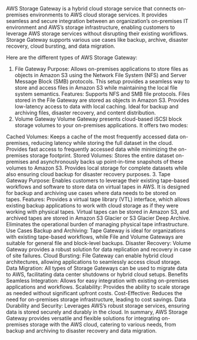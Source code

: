 AWS Storage Gateway is a hybrid cloud storage service that connects on-premises environments to AWS cloud storage services. It provides seamless and secure integration between an organization’s on-premises IT environment and AWS’s storage infrastructure, enabling customers to leverage AWS storage services without disrupting their existing workflows. Storage Gateway supports various use cases like backup, archive, disaster recovery, cloud bursting, and data migration.

Here are the different types of AWS Storage Gateway:

1. File Gateway
Purpose: Allows on-premises applications to store files as objects in Amazon S3 using the Network File System (NFS) and Server Message Block (SMB) protocols. This setup provides a seamless way to store and access files in Amazon S3 while maintaining the local file system semantics.
Features:
Supports NFS and SMB file protocols.
Files stored in the File Gateway are stored as objects in Amazon S3.
Provides low-latency access to data with local caching.
Ideal for backup and archiving files, disaster recovery, and content distribution.
2. Volume Gateway
Volume Gateway presents cloud-based iSCSI block storage volumes to your on-premises applications. It offers two modes:

Cached Volumes:
Keeps a cache of the most frequently accessed data on-premises, reducing latency while storing the full dataset in the cloud.
Provides fast access to frequently accessed data while minimizing the on-premises storage footprint.
Stored Volumes:
Stores the entire dataset on-premises and asynchronously backs up point-in-time snapshots of these volumes to Amazon S3.
Provides local storage for complete datasets while also ensuring cloud backup for disaster recovery purposes.
3. Tape Gateway
Purpose: Enables customers to leverage their existing tape-based workflows and software to store data on virtual tapes in AWS. It is designed for backup and archiving use cases where data needs to be stored on tapes.
Features:
Provides a virtual tape library (VTL) interface, which allows existing backup applications to work with cloud storage as if they were working with physical tapes.
Virtual tapes can be stored in Amazon S3, and archived tapes are stored in Amazon S3 Glacier or S3 Glacier Deep Archive.
Eliminates the operational burden of managing physical tape infrastructure.
Use Cases
Backup and Archiving: Tape Gateway is ideal for organizations with existing tape-based workflows, while File and Volume Gateways are suitable for general file and block-level backups.
Disaster Recovery: Volume Gateway provides a robust solution for data replication and recovery in case of site failures.
Cloud Bursting: File Gateway can enable hybrid cloud architectures, allowing applications to seamlessly access cloud storage.
Data Migration: All types of Storage Gateways can be used to migrate data to AWS, facilitating data center shutdowns or hybrid cloud setups.
Benefits
Seamless Integration: Allows for easy integration with existing on-premises applications and workflows.
Scalability: Provides the ability to scale storage as needed without significant upfront costs.
Cost-Effective: Reduces the need for on-premises storage infrastructure, leading to cost savings.
Data Durability and Security: Leverages AWS’s robust storage services, ensuring data is stored securely and durably in the cloud.
In summary, AWS Storage Gateway provides versatile and flexible solutions for integrating on-premises storage with the AWS cloud, catering to various needs, from backup and archiving to disaster recovery and data migration.